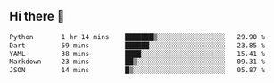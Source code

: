 ## Hi there 👋
 <!--START_SECTION:waka-->

```txt
Python       1 hr 14 mins    ███████▒░░░░░░░░░░░░░░░░░   29.90 %
Dart         59 mins         ██████░░░░░░░░░░░░░░░░░░░   23.85 %
YAML         38 mins         ████░░░░░░░░░░░░░░░░░░░░░   15.41 %
Markdown     23 mins         ██▒░░░░░░░░░░░░░░░░░░░░░░   09.31 %
JSON         14 mins         █▒░░░░░░░░░░░░░░░░░░░░░░░   05.87 %
```

<!--END_SECTION:waka-->
